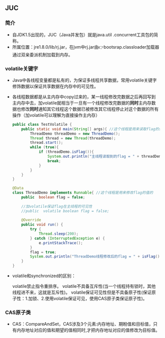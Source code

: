 ## JUC

### 简介

- 自JDK1.5出现的，JUC（Java并发包）就是java.util .concurrent工具包的简称。
- 所属位置：jre1.8.0/lib/rj.jar，在jvm中rj.jar由👉bootsrap.classloader加载器通过双亲委派机制加载到内存。

### volatile关键字

- Java中各线程变量都是私有的，为保证多线程共享数据，常用volatile关键字修饰数据以保证共享数据在内存中的可见性。

- 各线程数据都是从主内存中copy过来的，某一线程修改完数据之后再回写到主内存中去，加volatile就相当于一旦有一个线程修改完数据的**同时**主内存数据也修改**同时**通知其它线程这个数据已被修改其它线程停止对这个数据的所有操作（加volatile可以理解为直接操作主内存）

  ```java
  public class TestVolatile {
      public static void main(String[] args){ //这个线程是用来读取flag的值的
          ThreadDemo threadDemo = new ThreadDemo();
          Thread thread = new Thread(threadDemo);
          thread.start();
          while (true){
              if (threadDemo.isFlag()){
                  System.out.println("主线程读取到的flag = " + threadDemo.isFlag());
                  break;
              }
          }
      }
  }
  
  @Data
  class ThreadDemo implements Runnable{ //这个线程是用来修改flag的值的
      public  boolean flag = false;
      
      //加volatile保证flag在主线程的可见性
      //public  volatile boolean flag = false;
      
      @Override
      public void run() {
          try {
              Thread.sleep(200);
          } catch (InterruptedException e) {
              e.printStackTrace();
          }
          flag = true;
          System.out.println("ThreadDemo线程修改后的flag = " + isFlag());
      }
  }
  ```

- volatile和synchronized的区别：

  volatile禁止指令重排序。
  volatile不具备互斥性(当一个线程持有锁时，其他线程进不来，这就是互斥性)。
  volatile保证可见性但是不具备原子性(保证原子性：1.加锁、2.使用volatile保证可见，使用CAS原子类保证原子性)。

### CAS原子类

- CAS：CompareAndSet，CAS涉及3个元素:内存地址、期盼值和目标值，只有内存地址对应的值和期望的值相同时,才把内存地址对应的值修改为目标值。

